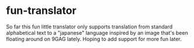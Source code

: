 # fun-translator
So far this fun little translator only supports translation from standard alphabetical text to a "japanese" language inspired by an image that's been floating around on 9GAG lately.  Hoping to add support for more fun later.